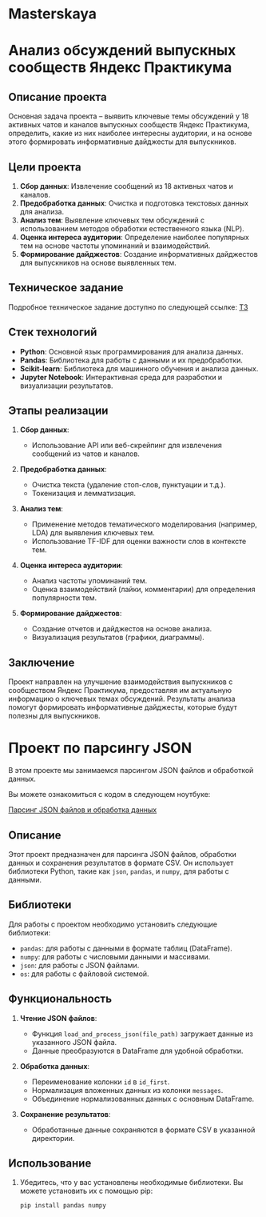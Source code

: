 # Masterskaya
# Анализ обсуждений выпускных сообществ Яндекс Практикума

## Описание проекта

Основная задача проекта – выявить ключевые темы обсуждений у 18 активных чатов и каналов выпускных сообществ Яндекс Практикума, определить, какие из них наиболее интересны аудитории, и на основе этого формировать информативные дайджесты для выпускников.

## Цели проекта

1. **Сбор данных**: Извлечение сообщений из 18 активных чатов и каналов.
2. **Предобработка данных**: Очистка и подготовка текстовых данных для анализа.
3. **Анализ тем**: Выявление ключевых тем обсуждений с использованием методов обработки естественного языка (NLP).
4. **Оценка интереса аудитории**: Определение наиболее популярных тем на основе частоты упоминаний и взаимодействий.
5. **Формирование дайджестов**: Создание информативных дайджестов для выпускников на основе выявленных тем.

## Техническое задание

Подробное техническое задание доступно по следующей ссылке: [ТЗ](https://docs.google.com/document/d/1fQNA4AC2VRrDPqahXMzUycsud2xi11Dr/edit)

## Стек технологий

- **Python**: Основной язык программирования для анализа данных.
- **Pandas**: Библиотека для работы с данными и их предобработки.
- **Scikit-learn**: Библиотека для машинного обучения и анализа данных.
- **Jupyter Notebook**: Интерактивная среда для разработки и визуализации результатов.

## Этапы реализации

1. **Сбор данных**:
   - Использование API или веб-скрейпинг для извлечения сообщений из чатов и каналов.
   
2. **Предобработка данных**:
   - Очистка текста (удаление стоп-слов, пунктуации и т.д.).
   - Токенизация и лемматизация.

3. **Анализ тем**:
   - Применение методов тематического моделирования (например, LDA) для выявления ключевых тем.
   - Использование TF-IDF для оценки важности слов в контексте тем.

4. **Оценка интереса аудитории**:
   - Анализ частоты упоминаний тем.
   - Оценка взаимодействий (лайки, комментарии) для определения популярности тем.

5. **Формирование дайджестов**:
   - Создание отчетов и дайджестов на основе анализа.
   - Визуализация результатов (графики, диаграммы).

## Заключение

Проект направлен на улучшение взаимодействия выпускников с сообществом Яндекс Практикума, предоставляя им актуальную информацию о ключевых темах обсуждений. Результаты анализа помогут формировать информативные дайджесты, которые будут полезны для выпускников.

# Проект по парсингу JSON

В этом проекте мы занимаемся парсингом JSON файлов и обработкой данных. 

Вы можете ознакомиться с кодом в следующем ноутбуке:

[Парсинг JSON файлов и обработка данных](https://github.com/Masterskaya-YP/Masterskaya/blob/def_Klyushnik_A/notebook_json_pars.ipynb)

## Описание

Этот проект предназначен для парсинга JSON файлов, обработки данных и сохранения результатов в формате CSV. Он использует библиотеки Python, такие как `json`, `pandas`, и `numpy`, для работы с данными.

## Библиотеки

Для работы с проектом необходимо установить следующие библиотеки:

- `pandas`: для работы с данными в формате таблиц (DataFrame).
- `numpy`: для работы с числовыми данными и массивами.
- `json`: для работы с JSON файлами.
- `os`: для работы с файловой системой.

## Функциональность

1. **Чтение JSON файлов**: 
   - Функция `load_and_process_json(file_path)` загружает данные из указанного JSON файла.
   - Данные преобразуются в DataFrame для удобной обработки.

2. **Обработка данных**:
   - Переименование колонки `id` в `id_first`.
   - Нормализация вложенных данных из колонки `messages`.
   - Объединение нормализованных данных с основным DataFrame.

3. **Сохранение результатов**:
   - Обработанные данные сохраняются в формате CSV в указанной директории.

## Использование

1. Убедитесь, что у вас установлены необходимые библиотеки. Вы можете установить их с помощью pip:

   ```bash
   pip install pandas numpy
